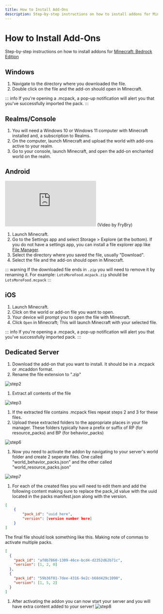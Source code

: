 ```yaml
---
title: How to Install Add-Ons
description: Step-by-step instructions on how to install addons for Minecraft Bedrock Edition
---
```


# How to Install Add-Ons

<!-- TODO: Other OS need screenshots -->

Step-by-step instructions on how to install addons for [Minecraft: Bedrock Edition](https://minecraft.wiki/w/Bedrock_Edition)

## Windows

1. Navigate to the directory where you downloaded the file.
1. Double click on the file and the add-on should open in Minecraft.

::: info
If you're opening a .mcpack, a pop-up notification will alert you that you've successfully imported the pack.
:::

## Realms/Console

1. You will need a Windows 10 or Windows 11 computer with Minecraft installed and, a subscription to Realms.
1. On the computer, launch Minecraft and upload the world with add-ons active to your realm.
1. Go to your console, launch Minecraft, and open the add-on enchanted world on the realm.

## Android

<iframe width=auto height="auto" src="https://www.youtube.com/embed/I11vamzdrbU" title="How To Download Mods &amp; Addons For Minecraft Bedrock 1.20! (Android, IOS, Windows 11, Xbox, PS5)" frameborder="0" allow="accelerometer; autoplay; clipboard-write; encrypted-media; gyroscope; picture-in-picture; web-share" referrerpolicy="strict-origin-when-cross-origin" allowfullscreen></iframe>
(Video by FryBry)

1. Launch Minecraft.
1. Go to the Settings app and select Storage > Explore (at the bottom). If you do not have a settings app, you can install a file explorer app like [File Manager](https://play.google.com/store/apps/details?id=com.alphainventor.filemanager).
1. Select the directory where you saved the file, usually "Download".
1. Select the file and the add-on should open in Minecraft.

::: warning
If the downloaded file ends in `.zip` you will need to remove it by renaming it. For example: `LotsMoreFood.mcpack.zip` should be `LotsMoreFood.mcpack`
:::

## iOS

1. Launch Minecraft.
1. Click on the world or add-on file you want to open.
1. Your device will prompt you to open the file with Minecraft.
1. Click `Open` in Minecraft; This will launch Minecraft with your selected file.

::: info
If you're opening a .mcpack, a pop-up notification will alert you that you've successfully imported pack.
:::

## Dedicated Server

1. Download the add-on that you want to install. It should be in a .mcpack or .mcaddon format.
1. Rename the file extension to ".zip"

![step2](/images/1967d4a4-70ad-4b69-bec5-454cf98586ca.png)

1. Extract all contents of the file

![step3](/images/6463c400-8473-463d-a472-99aef2d48288.png)

1. If the extracted file contains .mcpack files repeat steps 2 and 3 for these files.
1. Upload these extracted folders to the appropriate places in your file manager. These folders typically have a prefix or suffix of RP (for resource_packs) and BP (for behavior_packs)

![step6](/images/3ab1fe98-81b5-4213-8996-b5b36dab4543.png)

1. Now you need to activate the addon by navigating to your server's world folder and create 2 seperate files. One called "world_behavior_packs.json" and the other called "world_resource_packs.json"

![step7](/images/9ba5e811-6d62-4e8f-a086-683172640d5d.png)

1. For each of the created files you will need to edit them and add the following content making sure to replace the pack_id value with the uuid located in the packs manifest.json along with the version.

```json
[
    {
        "pack_id": "uuid here",
        "version": [version number here]
    }
]
```

The final file should look something like this. Making note of commas to activate multiple packs.

```json
[
  {
    "pack_id": "af0b7860-1309-46ce-bcd4-d2352d62b71c",
    "version": [1, 2, 0]
  },
  {
    "pack_id": "59b36f01-7dee-4316-9e2c-b68d429c1090",
    "version": [1, 5, 2]
  }
]
```

1. After activating the addon you can now start your server and you will have extra content added to your server!
   ![step8](/images/3f19aaeb-7eb6-48b3-81aa-2d8b3d770953.png)
